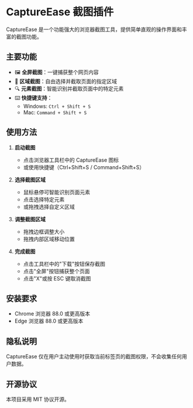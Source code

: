 # CaptureEase 截图插件

CaptureEase 是一个功能强大的浏览器截图工具，提供简单直观的操作界面和丰富的截图功能。

## 主要功能

- 🖼️ **全屏截图**：一键捕获整个网页内容
- 🎯 **区域截图**：自由选择并截取页面的指定区域
- 🔍 **元素截图**：智能识别并截取页面中的特定元素
- ⌨️ **快捷键支持**：
  - Windows: `Ctrl + Shift + S`
  - Mac: `Command + Shift + S`

## 使用方法

1. **启动截图**
   - 点击浏览器工具栏中的 CaptureEase 图标
   - 或使用快捷键（Ctrl+Shift+S / Command+Shift+S）

2. **选择截图区域**
   - 鼠标悬停可智能识别页面元素
   - 点击选择特定元素
   - 或拖拽选择自定义区域

3. **调整截图区域**
   - 拖拽边框调整大小
   - 拖拽内部区域移动位置

4. **完成截图**
   - 点击工具栏中的"下载"按钮保存截图
   - 点击"全屏"按钮捕获整个页面
   - 点击"X"或按 ESC 键取消截图

## 安装要求

- Chrome 浏览器 88.0 或更高版本
- Edge 浏览器 88.0 或更高版本

## 隐私说明

CaptureEase 仅在用户主动使用时获取当前标签页的截图权限，不会收集任何用户数据。

## 开源协议

本项目采用 MIT 协议开源。 
